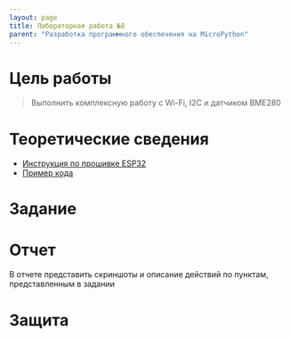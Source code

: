 ```yaml
---
layout: page
title: Лабораторная работа №8
parent: "Разработка программного обеспечения на MicroPython"
---
```



# Цель работы
> Выполнить комплексную работу с Wi-Fi, I2C и датчиком BME280

# Теоретические сведения
* [Инструкция по прошивке ESP32](/micropython_esp32/firmware/)
* [Пример кода](../../examples/example_8.md)

# Задание

# Отчет
В отчете представить скриншоты и описание действий по пунктам, представленным в задании

# Защита
